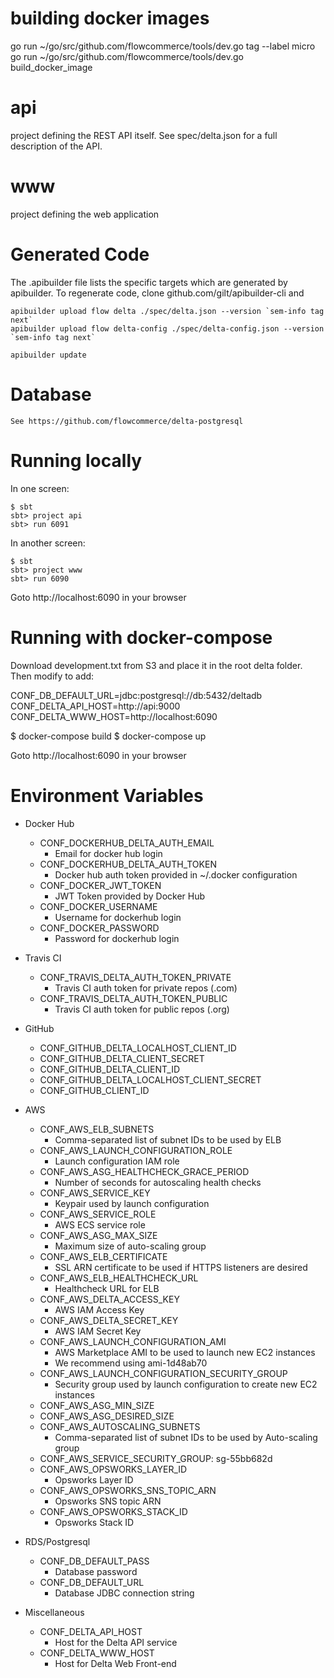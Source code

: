 building docker images
======================
go run ~/go/src/github.com/flowcommerce/tools/dev.go tag --label micro
go run ~/go/src/github.com/flowcommerce/tools/dev.go build_docker_image

api
===
project defining the REST API itself. See spec/delta.json for a full
description of the API.

www
===
project defining the web application

Generated Code
==============
The .apibuilder file lists the specific targets which are generated by
apibuilder. To regenerate code, clone github.com/gilt/apibuilder-cli and

    apibuilder upload flow delta ./spec/delta.json --version `sem-info tag next`
    apibuilder upload flow delta-config ./spec/delta-config.json --version `sem-info tag next`

    apibuilder update

Database
========

    See https://github.com/flowcommerce/delta-postgresql

Running locally
===============

In one screen:

    $ sbt
    sbt> project api
    sbt> run 6091

In another screen:

    $ sbt
    sbt> project www
    sbt> run 6090

Goto http://localhost:6090 in your browser

Running with docker-compose
===========================

Download development.txt from S3 and place it in the root delta folder. Then modify to add:

CONF_DB_DEFAULT_URL=jdbc:postgresql://db:5432/deltadb
CONF_DELTA_API_HOST=http://api:9000
CONF_DELTA_WWW_HOST=http://localhost:6090

$ docker-compose build
$ docker-compose up

Goto http://localhost:6090 in your browser

Environment Variables
=====================

- Docker Hub
    - CONF_DOCKERHUB_DELTA_AUTH_EMAIL
        - Email for docker hub login
    - CONF_DOCKERHUB_DELTA_AUTH_TOKEN
        - Docker hub auth token provided in ~/.docker configuration
    - CONF_DOCKER_JWT_TOKEN
        - JWT Token provided by Docker Hub
    - CONF_DOCKER_USERNAME
        - Username for dockerhub login
    - CONF_DOCKER_PASSWORD
        - Password for dockerhub login
- Travis CI
    - CONF_TRAVIS_DELTA_AUTH_TOKEN_PRIVATE
        - Travis CI auth token for private repos (.com)
    - CONF_TRAVIS_DELTA_AUTH_TOKEN_PUBLIC
        - Travis CI auth token for public repos (.org)
- GitHub
    - CONF_GITHUB_DELTA_LOCALHOST_CLIENT_ID
    - CONF_GITHUB_DELTA_CLIENT_SECRET
    - CONF_GITHUB_DELTA_CLIENT_ID
    - CONF_GITHUB_DELTA_LOCALHOST_CLIENT_SECRET
    - CONF_GITHUB_CLIENT_ID
- AWS
    - CONF_AWS_ELB_SUBNETS
        - Comma-separated list of subnet IDs to be used by ELB
    - CONF_AWS_LAUNCH_CONFIGURATION_ROLE
        - Launch configuration IAM role
    - CONF_AWS_ASG_HEALTHCHECK_GRACE_PERIOD
        - Number of seconds for autoscaling health checks
    - CONF_AWS_SERVICE_KEY
        - Keypair used by launch configuration
    - CONF_AWS_SERVICE_ROLE
        - AWS ECS service role
    - CONF_AWS_ASG_MAX_SIZE
        - Maximum size of auto-scaling group
    - CONF_AWS_ELB_CERTIFICATE
        - SSL ARN certificate to be used if HTTPS listeners are desired
    - CONF_AWS_ELB_HEALTHCHECK_URL
        - Healthcheck URL for ELB
    - CONF_AWS_DELTA_ACCESS_KEY
        - AWS IAM Access Key
    - CONF_AWS_DELTA_SECRET_KEY
        - AWS IAM Secret Key
    - CONF_AWS_LAUNCH_CONFIGURATION_AMI
        - AWS Marketplace AMI to be used to launch new EC2 instances
        - We recommend using ami-1d48ab70
    - CONF_AWS_LAUNCH_CONFIGURATION_SECURITY_GROUP
        - Security group used by launch configuration to create new EC2 instances
    - CONF_AWS_ASG_MIN_SIZE
    - CONF_AWS_ASG_DESIRED_SIZE
    - CONF_AWS_AUTOSCALING_SUBNETS
        - Comma-separated list of subnet IDs to be used by Auto-scaling group
    - CONF_AWS_SERVICE_SECURITY_GROUP: sg-55bb682d
    - CONF_AWS_OPSWORKS_LAYER_ID
        - Opsworks Layer ID
    - CONF_AWS_OPSWORKS_SNS_TOPIC_ARN
        - Opsworks SNS topic ARN
    - CONF_AWS_OPSWORKS_STACK_ID
        - Opsworks Stack ID

- RDS/Postgresql
    - CONF_DB_DEFAULT_PASS
        - Database password
    - CONF_DB_DEFAULT_URL
        - Database JDBC connection string
- Miscellaneous
    - CONF_DELTA_API_HOST
        - Host for the Delta API service
    - CONF_DELTA_WWW_HOST
        - Host for Delta Web Front-end
